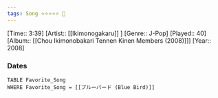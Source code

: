 ```yaml
---
tags: Song ⭐⭐⭐⭐⭐ 💛
---
```

[Time:: 3:39]
[Artist:: [[Ikimonogakaru]] ]
[Genre:: J-Pop]
[Played:: 40]
[Album:: [[Chou Ikimonobakari Tennen Kinen Members (2008)]]]
[Year:: 2008]
### Dates
````dataview
TABLE Favorite_Song
WHERE Favorite_Song = [[ブルーバード (Blue Bird)]]
````
